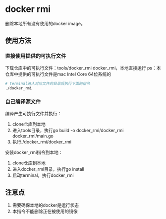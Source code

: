# docker rmi
删除本地所有没有使用的docker image。

## 使用方法
### 直接使用提供的可执行文件
下载仓库中的可执行文件：tools/docker_rmi docker_rmi，本地直接运行
ps：本仓库中提供的可执行文件是mac Intel Core 64位系统的
```sh
# terminal进入对应文件的目录后执行下面的指令
./docker_rmi
```
### 自己编译源文件
编译产生可执行文件并执行：
1. clone仓库到本地
2. 进入tools目录，执行go build -o docker_rmi/docker_rmi docker_rmi/main.go
3. 执行./docker_rmi/docker_rmi

安装docker_rmi指令到本地：
1. clone仓库到本地
2. 进入docker_rmi目录，执行go install
3. 启动terminal，执行docker_rmi

## 注意点
1. 需要确保本地的docker是运行状态
2. 本指令不能删除正在被使用的镜像